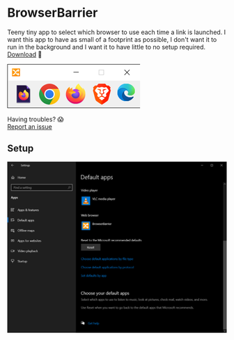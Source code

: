 # BrowserBarrier
Teeny tiny app to select which browser to use each time a link is launched. I want this app to have as small of a footprint as possible, I don't want it to run in the background and I want it to have little to no setup required.
[Download](https://github.com/PolicyPuma4/BrowserBarrier/releases/latest/download/BrowserBarrier_Setup.exe) 🚀

![](https://raw.githubusercontent.com/PolicyPuma4/BrowserBarrier/main/Example.png)

Having troubles? 😱  
[Report an issue](https://github.com/PolicyPuma4/BrowserBarrier/issues/new/choose)

## Setup
![](https://raw.githubusercontent.com/PolicyPuma4/BrowserBarrier/main/Setup.png)
